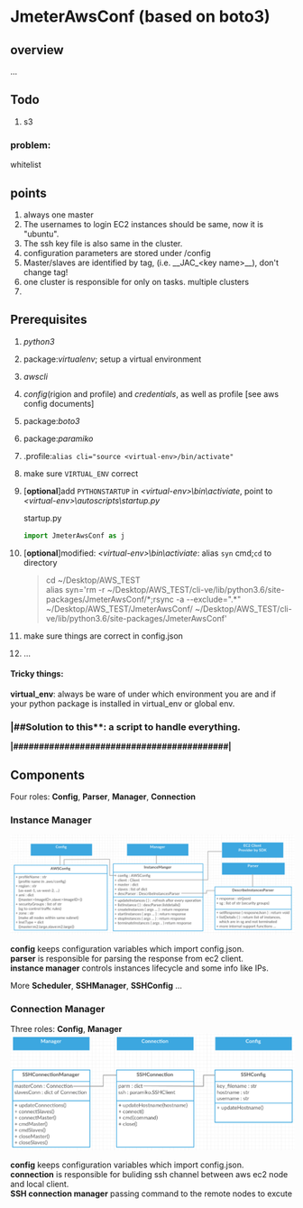 # JmeterAwsConf (based on boto3)

## overview
...

## Todo
1. s3

### problem:

whitelist

## points
1. always one master
3. The usernames to login EC2 instances should be same, now it is "ubuntu". 
4. The ssh key file is also same in the cluster.
5. configuration parameters are stored under /config
6. Master/slaves are identified by tag, (i.e. \_\_JAC\_\<key name\>\_\_), don't change tag!
4. one cluster is responsible for only on tasks. multiple clusters
5. 

## Prerequisites

1. *python3*
2. package:*virtualenv*; setup a virtual environment
3. *awscli* 
2. *config*(rigion and profile) and *credentials*, as well as profile [see aws config documents]
3. package:*boto3*
4. package:*paramiko*
5. .profile:`alias cli="source <virtual-env>/bin/activate"`
6. make sure `VIRTUAL_ENV` correct
7. [**optional**]add `PYTHONSTARTUP` in *\<virtual-env\>\bin\activiate*, point to *\<virtual-env\>\autoscripts\startup.py*  
 	
 	startup.py  
 	```python
 	import JmeterAwsConf as j
 	```
 	
6. [**optional**]modified: *\<virtual-env\>\bin\activiate*: alias `syn` cmd;`cd` to directory

	>cd ~/Desktop/AWS_TEST  
	>alias syn='rm -r ~/Desktop/AWS_TEST/cli-ve/lib/python3.6/site-packages/JmeterAwsConf/\*;rsync -a --exclude=".\*" ~/Desktop/AWS_TEST/JmeterAwsConf/ ~/Desktop/AWS_TEST/cli-ve/lib/python3.6/site-packages/JmeterAwsConf'
	
7. make sure things are correct in config.json
8. ...

#### Tricky things:
**virtual_env**: always be ware of under which environment you are and if your python package is installed in virtual_env or global env.

### |##Solution to this**: a script to handle everything.    

**|##########################################|** 

## Components

Four roles: **Config**, **Parser**, **Manager**, **Connection**

### Instance Manager
![](./InstMngr.png)

**config** keeps configuration variables which import config.json.  
**parser** is responsible for parsing the response from ec2 client.  
**instance manager** controls instances lifecycle and some info like IPs.  

More **Scheduler**, **SSHManager**, **SSHConfig** ...

### Connection Manager
Three roles: **Config**, **Manager**
![](./ConnMngr.png)

**config** keeps configuration variables which import config.json.  
**connection** is responsible for buliding ssh channel between aws ec2 node and local client.  
**SSH connection manager** passing command to the remote nodes to excute  
